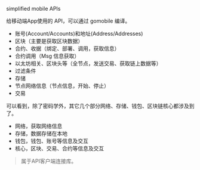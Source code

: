 simplified mobile APIs

给移动端App使用的 API，可以通过 gomobile 编译。

* 账号\(Account/Accounts\)和地址\(Address/Addresses\)
* 区块（主要是获取区块数据）
* 合约、收据（绑定、部署、调用，获取信息）
* 合约调用（Msg 信息获取）
* 以太坊相关、区块头等（全节点，发送交易、获取链上数据等）
* 过滤条件
* 存储
* 节点网络信息（节点信息，开始、停止）
* 交易

可以看到，除了密码学外，其它几个部分网络、存储、钱包、区块链核心都涉及到了。

* 网络，获取网络信息
* 存储，数据存储在本地
* 钱包，钱包、账号等信息及交互
* 核心，区块、交易、合约等信息及交互

> 属于API客户端连接库。



